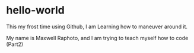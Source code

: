 # hello-world
This my frost time using Github, I am Learning how to maneuver around it.

My name is Maxwell Raphoto, and I am trying to teach myself how to code
(Part2) 
